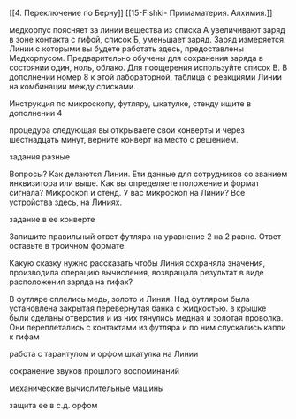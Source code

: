 [[4. Переключение по Берну]]
[[15-Fishki- Примаматерия. Алхимия.]]

медкорпус поясняет за линии
вещества из списка А увеличивают заряд в зоне контакта с гифой, список Б, уменьшает заряд. Заряд измеряется. 
	Линии с которыми вы будете работать здесь, предоставлены Медкорпусом. Предварительно обучены для сохранения заряда в состоянии один, ноль, облако. Для поощерения используйте список В. В дополнении номер 8 к этой лабораторной, таблица с реакциями Линии на комбинации между списками.

Инструкция по микроскопу, футляру, шкатулке, стенду ищите в дополнении 4

процедура следующая
вы открываете свои конверты и через шестнадцать минут, верните конверт на место с решением.

задания разные

Вопросы?
Как делаются Линии.
Ети данные для сотрудников со званием инквизитора или выше.
Как вы определяете положение и формат сигнала?
Микроскоп и стенд.
У вас микроскоп на Линии?
Все устройства здесь, на Линиях. 

задание в ее конверте 

Запишите правильный ответ футляра на уравнение 2 на 2 равно. Ответ оставьте в троичном формате.


Какую сказку нужно рассказать чтобы Линия сохраняла значения, производила операцию вычисления, возвращала результат в виде расположения заряда на гифах?

В футляре сплелись медь, золото и Линия. Над футляром была установлена закрытая перевернутая банка с жидкостью. в крышке были сделаны отверстия и из них тянулись медная и золотая проволка. Они переплетались с контактами из футляра и по ним спускались капли к гифам 





работа с тарантулом и орфом
шкатулка на Линии

сохранение звуков прошлого воспоминаний

механические вычислительные машины

защита ее в с.д. орфом

